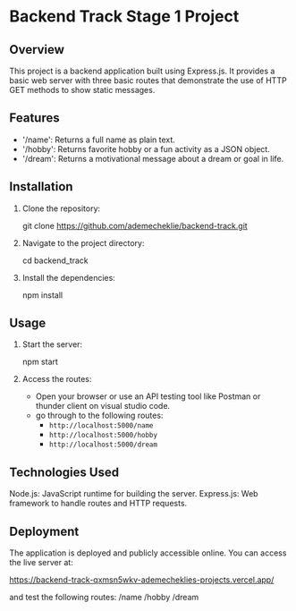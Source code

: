 
# Backend Track Stage 1 Project

## Overview
This project is a backend application built using Express.js. It provides a basic web server with three basic routes that demonstrate the use of HTTP GET methods to show static messages. 



## Features
- '/name': Returns a full name as plain text.
- '/hobby': Returns  favorite hobby or a fun activity as a JSON object.
- '/dream': Returns a motivational message about a dream or goal in life.



## Installation

1. Clone the repository:
   
   git clone https://github.com/ademecheklie/backend-track.git
  

2. Navigate to the project directory:
  
   cd backend_track


3. Install the dependencies:

   npm install
 



## Usage

1. Start the server:

   npm start
  

2. Access the routes:
   - Open your browser or use an API testing tool like Postman or thunder client on visual studio code.
   - go through to the following routes:
     - `http://localhost:5000/name`
     - `http://localhost:5000/hobby` 
     - `http://localhost:5000/dream`
       


## Technologies Used

Node.js: JavaScript runtime for building the server.
Express.js: Web framework to handle routes and HTTP requests.

## Deployment

The application is deployed and publicly accessible online. You can access the live server at:

https://backend-track-qxmsn5wkv-ademecheklies-projects.vercel.app/

and test the following routes:
/name 
/hobby 
/dream 
